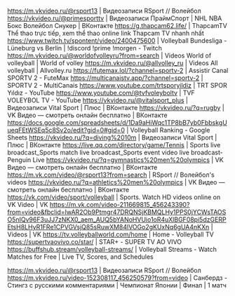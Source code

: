 https://m.vkvideo.ru/@rsport13 | Видеозаписи RSport // Волейбол
https://vkvideo.ru/@primesporttv | Видеозаписи ПраймСпорт | NHL NBA Бокс Волейбол Снукер | ВКонтакте
https://g.thapcam62.life/ | ThapcamTV Thể thao trực tiếp, xem thể thao online link Thapcam TV nhanh nhất
https://www.twitch.tv/spontent/video/2400475600 | Volleyball Bundesliga - Lüneburg vs Berlin | !discord !prime !morgen - Twitch
https://m.vkvideo.ru/@worldofvolleyru?from=search | Videos World of volleyball | World of volley
https://m.vkvideo.ru/@allvolley_ru | Videos All volleyball | Allvolley.ru
https://futemax.lol/?channel=sportv-2 | Assistir Canal SPORTV 2 - FuteMax
https://multicanaistv.app/?channel=sportv-2 | SPORTV 2 - MultiCanais
https://www.youtube.com/trtsporyildiz | TRT SPOR Yıldız - YouTube
https://www.youtube.com/@tvfvoleyboltv | TVF VOLEYBOL TV - YouTube
https://vkvideo.ru/@vitalsport_plus | Видеозаписи Vital Sport | Плюс | ВКонтакте
https://vkvideo.ru/?q=rugby | VK Видео — смотреть онлайн бесплатно | ВКонтакте
https://docs.google.com/spreadsheets/d/1Da9aHiWqc1TP8bB7yb0FbbskgUueqFEtWSEq5c8Sv2o/edit?gid=0#gid=0 | Volleyball Ranking - Google Sheets
https://vkvideo.ru/?q=diving%2010m | Видеозаписи Vital Sport | Плюс | ВКонтакте
https://live.qq.com/directory/game/Tennis | Sports live broadcast_Sports match live broadcast_Sports event video live broadcast-Penguin Live
https://vkvideo.ru/?q=gymnastics%20men%20olympics | VK Видео — смотреть онлайн бесплатно | ВКонтакте
https://m.vk.com/video/@rsport13?from=search | RSport // Волейбол's videos
https://vkvideo.ru/?q=athletics%20men%20olympics | VK Видео — смотреть онлайн бесплатно | ВКонтакте
https://vk.com/video/sport/volleyball | Sports. Watch HD videos online on VK Video | VK
https://m.vk.com/video-211669815_456243390?from=video&fbclid=IwAR2Ob9Ptmgr47DRQNSjKBMQLHy1PPS0jYCWsTAOSO5nIQv96F3uJJ7zNKX0_aem_AUQ5bYANoHVUio1oR4uXlBGF08pi5dzGERPEtsH8LHyR1FRe1CPVGVsjQ85sRuwXM84lVOGo2gKUxNq6gUA4nKXn | Videos | VK
https://tv.volleyballworld.com/home | Home - Volleyball TV
https://supertvaovivo.co/star/ | STAR+ - SUPER TV AO VIVO
https://buffshub.stream/volleyball-streams/ | Volleyball Streams - Watch Matches for Free | Live TV, Scores, and Schedules

https://m.vkvideo.ru/@rsport13 | Видеозаписи RSport // Волейбол
https://m.vkvideo.ru/video-152308117_456250579?from=video | Санбердз - Стингз с русскими комментариями | Чемпионат Японии | Финал | 1 матч